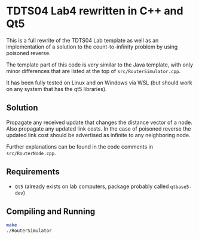 # TDTS04 Lab4 rewritten in C++ and Qt5

This is a full rewrite of the TDTS04 Lab template as well as an implementation
of a solution to the count-to-infinity problem by using poisoned reverse.

The template part of this code is very similar to the Java template, with only
minor differences that are listed at the top of `src/RouterSimulator.cpp`.

It has been fully tested on Linux and on Windows via WSL (but should work on any
system that has the qt5 libraries).

## Solution

Propagate any received update that changes the distance vector of a node.
Also propagate any updated link costs. In the case of poisoned reverse the
updated link cost should be advertised as infinite to any neighboring node.

Further explanations can be found in the code comments in `src/RouterNode.cpp`.

## Requirements

- `Qt5` (already exists on lab computers, package probably called `qtbase5-dev`)


## Compiling and Running

```bash
make
./RouterSimulator
```

